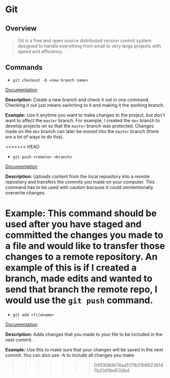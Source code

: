 # Git
## Overview

> Git is a free and open source distributed version control system designed to 
handle everything from small to very large projects with speed and efficiency.
>

## Commands
* `git checkout -b <new branch name>`

[Documentation](https://git-scm.com/docs/git-checkout)

**Description:** Create a new branch and check it out in one command. Checking it out just means switching to it
and making it the working branch.

**Example:** Use it anytime you want to make changes to the project, but don't want to affect the `master` branch.
For example, I created the `dev` branch to develop projects on so that the `master` branch was protected.
Changes made on the `dev` branch can later be moved into the `master` branch (there are a lot of ways to do this).

<<<<<<< HEAD
* `git push <remote> <branch>`

[Documentation](https://git-scm.com/docs/git-push)

**Description:** Uploads content from the local repository into a remote repository and transfers the commits you made on your computer. This command has to be used with caution because it could unintentionally overwrite changes. 

**Example:** This command should be used after you have staged and committed the changes you made to a file and would like to transfer those changes to a remote repository. An example of this is if I created a branch, made edits and wanted to send that branch the remote repo, I would use the `git push` command.
=======
* `git add <filename>`

[Documentation](https://git-scm.com/docs/git-add)

**Description:** Adds changes that you made to your file to be included in the next commit.

**Example:** Use this to make sure that your changes will be saved in the next commit. You can also use -A to include all changes you make.
>>>>>>> 0d9308db74aa517fb21b96236147b20d3bd533bd
